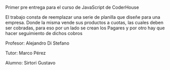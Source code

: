 Primer pre entrega para el curso de JavaScript de CoderHouse

El trabajo consta de reemplazar una serie de planilla que diseñe para una empresa. Donde la misma vende sus productos a cuotas, las cuales deben ser cobradas, para eso por un lado se crean los Pagares y por otro hay que hacer seguimiento de dichos cobros

Profesor: Alejandro Di Stefano

Tutor: Marco Pérez

Alumno: Sirtori Gustavo